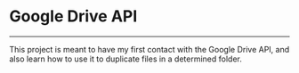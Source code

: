 # Google Drive API
---
This project is meant to have my first contact with the Google Drive API, and also learn how to use it to duplicate files in a determined folder.
